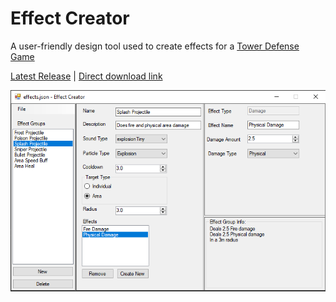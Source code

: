 # Effect Creator 
 
 A user-friendly design tool used to create effects for a [Tower Defense Game](https://github.com/Ayy753/TD_Game)

[Latest Release](https://github.com/Ayy753/EffectCreator/releases/latest) | [Direct download link](https://github.com/Ayy753/EffectCreator/releases/download/v1.0.0/Release.zip)

 ![Screencap](https://github.com/Ayy753/EffectCreator/blob/master/effect%20creator.png?raw=true)
